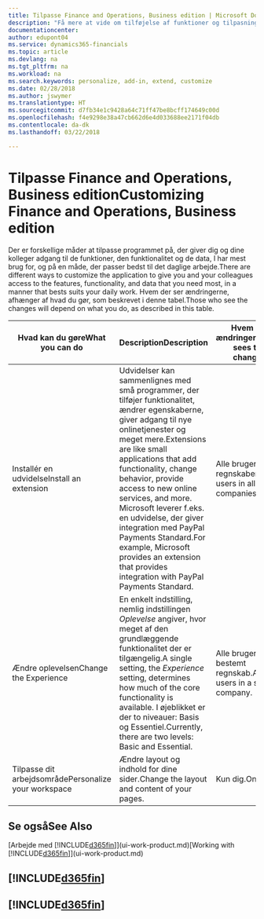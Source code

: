 ```yaml
---
title: Tilpasse Finance and Operations, Business edition | Microsoft Docs
description: "Få mere at vide om tilføjelse af funktioner og tilpasning af Finance and Operations, Business edition."
documentationcenter: 
author: edupont04
ms.service: dynamics365-financials
ms.topic: article
ms.devlang: na
ms.tgt_pltfrm: na
ms.workload: na
ms.search.keywords: personalize, add-in, extend, customize
ms.date: 02/28/2018
ms.author: jswymer
ms.translationtype: HT
ms.sourcegitcommit: d7fb34e1c9428a64c71ff47be8bcff174649c00d
ms.openlocfilehash: f4e9298e38a47cb662d6e4d033688ee2171f04db
ms.contentlocale: da-dk
ms.lasthandoff: 03/22/2018

---
```

# <a name="customizing-finance-and-operations-business-edition"></a><span data-ttu-id="7e62a-103">Tilpasse Finance and Operations, Business edition</span><span class="sxs-lookup"><span data-stu-id="7e62a-103">Customizing Finance and Operations, Business edition</span></span>
<!--NAV # Customizing Dynamics NAV -->
<span data-ttu-id="7e62a-104">Der er forskellige måder at tilpasse programmet på, der giver dig og dine kolleger adgang til de funktioner, den funktionalitet og de data, I har mest brug for, og på en måde, der passer bedst til det daglige arbejde.</span><span class="sxs-lookup"><span data-stu-id="7e62a-104">There are different ways to customize the application to give you and your colleagues access to the features, functionality, and data that you need most, in a manner that bests suits your daily work.</span></span> <span data-ttu-id="7e62a-105">Hvem der ser ændringerne, afhænger af hvad du gør, som beskrevet i denne tabel.</span><span class="sxs-lookup"><span data-stu-id="7e62a-105">Those who see the changes will depend on what you do, as described in this table.</span></span>

| <span data-ttu-id="7e62a-106">Hvad kan du gøre</span><span class="sxs-lookup"><span data-stu-id="7e62a-106">What you can do</span></span>    |  <span data-ttu-id="7e62a-107">Description</span><span class="sxs-lookup"><span data-stu-id="7e62a-107">Description</span></span>  |  <span data-ttu-id="7e62a-108">Hvem ser ændringerne</span><span class="sxs-lookup"><span data-stu-id="7e62a-108">Who sees the changes</span></span>  |  <span data-ttu-id="7e62a-109">Flere oplysninger</span><span class="sxs-lookup"><span data-stu-id="7e62a-109">More information</span></span>  |
|-----|---------------|---------|-------|
|<span data-ttu-id="7e62a-110">Installér en udvidelse</span><span class="sxs-lookup"><span data-stu-id="7e62a-110">Install an extension</span></span>|<span data-ttu-id="7e62a-111">Udvidelser kan sammenlignes med små programmer, der tilføjer funktionalitet, ændrer egenskaberne, giver adgang til nye onlinetjenester og meget mere.</span><span class="sxs-lookup"><span data-stu-id="7e62a-111">Extensions are like small applications that add functionality, change behavior, provide access to new online services, and more.</span></span> <span data-ttu-id="7e62a-112">Microsoft leverer f.eks. en udvidelse, der giver integration med PayPal Payments Standard.</span><span class="sxs-lookup"><span data-stu-id="7e62a-112">For example, Microsoft provides an extension that provides integration with PayPal Payments Standard.</span></span>|<span data-ttu-id="7e62a-113">Alle brugere i alle regnskaber.</span><span class="sxs-lookup"><span data-stu-id="7e62a-113">All users in all companies.</span></span>|[<span data-ttu-id="7e62a-114">Tilpasse ved hjælp af udvidelser</span><span class="sxs-lookup"><span data-stu-id="7e62a-114">Customizing Using Extensions</span></span>](ui-extensions.md)|
|<span data-ttu-id="7e62a-115">Ændre oplevelsen</span><span class="sxs-lookup"><span data-stu-id="7e62a-115">Change the Experience</span></span>|<span data-ttu-id="7e62a-116">En enkelt indstilling, nemlig indstillingen *Oplevelse* angiver, hvor meget af den grundlæggende funktionalitet der er tilgængelig.</span><span class="sxs-lookup"><span data-stu-id="7e62a-116">A single setting, the *Experience* setting, determines how much of the core functionality is available.</span></span> <span data-ttu-id="7e62a-117">I øjeblikket er der to niveauer: Basis og Essentiel.</span><span class="sxs-lookup"><span data-stu-id="7e62a-117">Currently, there are two levels: Basic and Essential.</span></span>|<span data-ttu-id="7e62a-118">Alle brugere i et bestemt regnskab.</span><span class="sxs-lookup"><span data-stu-id="7e62a-118">All users in a specific company.</span></span>|<span data-ttu-id="7e62a-119">[Tilpasse din [!INCLUDE[d365fin](includes/d365fin_md.md)]-oplevelse](ui-experiences.md)</span><span class="sxs-lookup"><span data-stu-id="7e62a-119">[Customizing Your [!INCLUDE[d365fin](includes/d365fin_md.md)] Experience](ui-experiences.md)</span></span>|
|<span data-ttu-id="7e62a-120">Tilpasse dit arbejdsområde</span><span class="sxs-lookup"><span data-stu-id="7e62a-120">Personalize your workspace</span></span>|<span data-ttu-id="7e62a-121">Ændre layout og indhold for dine sider.</span><span class="sxs-lookup"><span data-stu-id="7e62a-121">Change the layout and content of your pages.</span></span>|<span data-ttu-id="7e62a-122">Kun dig.</span><span class="sxs-lookup"><span data-stu-id="7e62a-122">Only you.</span></span>|[<span data-ttu-id="7e62a-123">Tilpasse dit arbejdsområde</span><span class="sxs-lookup"><span data-stu-id="7e62a-123">Personalizing Your Workspace</span></span>](ui-personalization-user.md)|

## <a name="see-also"></a><span data-ttu-id="7e62a-124">Se også</span><span class="sxs-lookup"><span data-stu-id="7e62a-124">See Also</span></span>
<span data-ttu-id="7e62a-125">[Arbejde med [!INCLUDE[d365fin](includes/d365fin_md.md)]](ui-work-product.md)</span><span class="sxs-lookup"><span data-stu-id="7e62a-125">[Working with [!INCLUDE[d365fin](includes/d365fin_md.md)]](ui-work-product.md)</span></span>  

## [!INCLUDE[d365fin](includes/free_trial_md.md)]  
## [!INCLUDE[d365fin](includes/training_link_md.md)]

